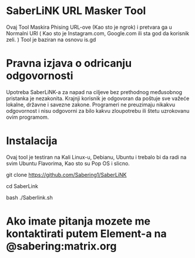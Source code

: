 # SaberLiNK URL Masker Tool
Ovaj Tool Maskira Phising URL-ove (Kao sto je ngrok) i pretvara ga u Normalni URl ( Kao sto je Instagram.com, Google.com ili sta god da korisnik zeli. ) Tool je baziran na osnovu is.gd
# Pravna izjava o odricanju odgovornosti
Upotreba SaberLiNK-a za napad na ciljeve bez prethodnog međusobnog pristanka je nezakonita. Krajnji korisnik je odgovoran da poštuje sve važeće lokalne, državne i savezne zakone. Programeri ne preuzimaju nikakvu odgovornost i nisu odgovorni za bilo kakvu zloupotrebu ili štetu uzrokovanu ovim programom. 
# Instalacija
Ovaj tool je testiran na Kali Linux-u, Debianu, Ubuntu i trebalo bi da radi na svim Ubuntu Flavorima, Kao sto su Pop OS i slicno.

git clone https://github.com/Sabering1/SaberLiNK

cd SaberLink

bash ./Saberlink.sh

# Ako imate pitanja mozete me kontaktirati putem Element-a na @sabering:matrix.org
